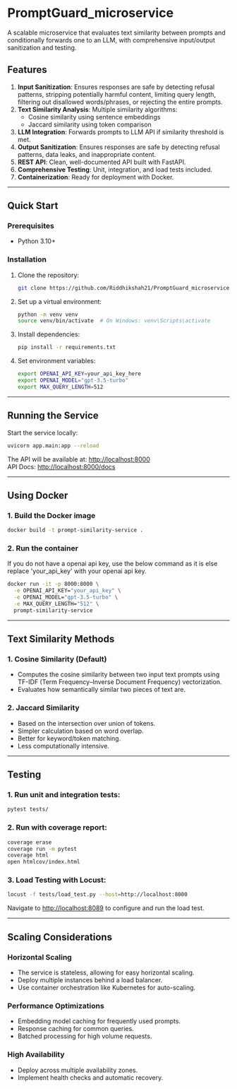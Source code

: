 
# PromptGuard_microservice

A scalable microservice that evaluates text similarity between prompts and conditionally forwards one to an LLM, with comprehensive input/output sanitization and testing.

##  Features

1. **Input Sanitization**: Ensures responses are safe by detecting refusal patterns, stripping potentially harmful content, limiting query length, filtering out disallowed words/phrases, or rejecting the entire prompts.
2. **Text Similarity Analysis**: Multiple similarity algorithms:
   - Cosine similarity using sentence embeddings
   - Jaccard similarity using token comparison
3. **LLM Integration**: Forwards prompts to LLM API if similarity threshold is met.
4. **Output Sanitization**: Ensures responses are safe by detecting refusal patterns, data leaks, and inappropriate content.
5. **REST API**: Clean, well-documented API built with FastAPI.
6. **Comprehensive Testing**: Unit, integration, and load tests included.
7. **Containerization**: Ready for deployment with Docker.

---

##  Quick Start

### Prerequisites

- Python 3.10+

### Installation

1. Clone the repository:

   ```bash
   git clone https://github.com/Riddhikshah21/PromptGuard_microservice.git
   ```

2. Set up a virtual environment:

   ```bash
   python -m venv venv
   source venv/bin/activate  # On Windows: venv\Scripts\activate
   ```

3. Install dependencies:

   ```bash
   pip install -r requirements.txt
   ```

4. Set environment variables:

   ```bash
   export OPENAI_API_KEY=your_api_key_here
   export OPENAI_MODEL="gpt-3.5-turbo"
   export MAX_QUERY_LENGTH=512
   ```

---

##  Running the Service

Start the service locally:

```bash
uvicorn app.main:app --reload
```

The API will be available at: [http://localhost:8000](http://localhost:8000)  
API Docs: [http://localhost:8000/docs](http://localhost:8000/docs)

---

##  Using Docker

### 1. Build the Docker image

```bash
docker build -t prompt-similarity-service .
```

### 2. Run the container

If you do not have a openai api key, use the below command as it is else replace 'your_api_key' with your openai api key.

```bash
docker run -it -p 8000:8000 \
  -e OPENAI_API_KEY="your_api_key" \
  -e OPENAI_MODEL="gpt-3.5-turbo" \
  -e MAX_QUERY_LENGTH="512" \
  prompt-similarity-service
```

---

##  Text Similarity Methods

### 1. Cosine Similarity (Default)

- Computes the cosine similarity between two input text prompts using TF-IDF (Term Frequency–Inverse Document Frequency) vectorization.
- Evaluates how semantically similar two pieces of text are.

### 2. Jaccard Similarity

- Based on the intersection over union of tokens.
- Simpler calculation based on word overlap.
- Better for keyword/token matching.
- Less computationally intensive.

---

##  Testing

### 1. Run unit and integration tests:

```bash
pytest tests/
```

### 2. Run with coverage report:

```bash
coverage erase
coverage run -m pytest
coverage html
open htmlcov/index.html
```

### 3. Load Testing with Locust:

```bash
locust -f tests/load_test.py --host=http://localhost:8000
```

Navigate to [http://localhost:8089](http://localhost:8089) to configure and run the load test.

---

##  Scaling Considerations

### Horizontal Scaling

- The service is stateless, allowing for easy horizontal scaling.
- Deploy multiple instances behind a load balancer.
- Use container orchestration like Kubernetes for auto-scaling.

### Performance Optimizations

- Embedding model caching for frequently used prompts.
- Response caching for common queries.
- Batched processing for high volume requests.

### High Availability

- Deploy across multiple availability zones.
- Implement health checks and automatic recovery.
